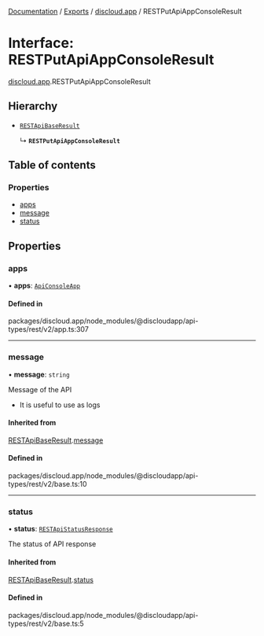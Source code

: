 [Documentation](../README.md) / [Exports](../modules.md) / [discloud.app](../modules/discloud_app.md) / RESTPutApiAppConsoleResult

# Interface: RESTPutApiAppConsoleResult

[discloud.app](../modules/discloud_app.md).RESTPutApiAppConsoleResult

## Hierarchy

- [`RESTApiBaseResult`](discloud_app.RESTApiBaseResult.md)

  ↳ **`RESTPutApiAppConsoleResult`**

## Table of contents

### Properties

- [apps](discloud_app.RESTPutApiAppConsoleResult.md#apps)
- [message](discloud_app.RESTPutApiAppConsoleResult.md#message)
- [status](discloud_app.RESTPutApiAppConsoleResult.md#status)

## Properties

### apps

• **apps**: [`ApiConsoleApp`](discloud_app.ApiConsoleApp.md)

#### Defined in

packages/discloud.app/node_modules/@discloudapp/api-types/rest/v2/app.ts:307

___

### message

• **message**: `string`

Message of the API
- It is useful to use as logs

#### Inherited from

[RESTApiBaseResult](discloud_app.RESTApiBaseResult.md).[message](discloud_app.RESTApiBaseResult.md#message)

#### Defined in

packages/discloud.app/node_modules/@discloudapp/api-types/rest/v2/base.ts:10

___

### status

• **status**: [`RESTApiStatusResponse`](../modules/discloud_app.md#restapistatusresponse)

The status of API response

#### Inherited from

[RESTApiBaseResult](discloud_app.RESTApiBaseResult.md).[status](discloud_app.RESTApiBaseResult.md#status)

#### Defined in

packages/discloud.app/node_modules/@discloudapp/api-types/rest/v2/base.ts:5
